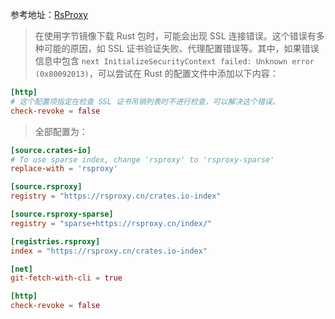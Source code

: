 参考地址：[RsProxy](https://rsproxy.cn/)

> 在使用字节镜像下载 Rust 包时，可能会出现 SSL 连接错误。这个错误有多种可能的原因，如 SSL 证书验证失败、代理配置错误等。其中，如果错误信息中包含 `next InitializeSecurityContext failed: Unknown error (0x80092013)`，可以尝试在 Rust 的配置文件中添加以下内容：


```toml
[http]
# 这个配置项指定在检查 SSL 证书吊销列表时不进行检查，可以解决这个错误。
check-revoke = false
```

> 全部配置为：


```toml
[source.crates-io]
# To use sparse index, change 'rsproxy' to 'rsproxy-sparse'
replace-with = 'rsproxy'

[source.rsproxy]
registry = "https://rsproxy.cn/crates.io-index"

[source.rsproxy-sparse]
registry = "sparse+https://rsproxy.cn/index/"

[registries.rsproxy]
index = "https://rsproxy.cn/crates.io-index"

[net]
git-fetch-with-cli = true

[http]
check-revoke = false
```
